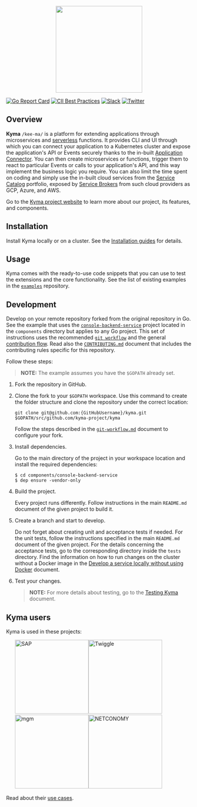 <p align="center">
 <img src="https://raw.githubusercontent.com/kyma-project/kyma/master/logo.png" width="235">
</p>

[![Go Report Card](https://goreportcard.com/badge/github.com/kyma-project/kyma)](https://goreportcard.com/report/github.com/kyma-project/kyma)
[![CII Best Practices](https://bestpractices.coreinfrastructure.org/projects/2168/badge)](https://bestpractices.coreinfrastructure.org/projects/2168)
[![Slack](https://img.shields.io/badge/slack-@kyma--community-yellow.svg)](http://slack.kyma-project.io)
[![Twitter](https://img.shields.io/badge/twitter-@kymaproject-blue.svg)](https://twitter.com/kymaproject)

## Overview

**Kyma** `/kee-ma/` is a platform for extending applications through microservices and [serverless](https://kyma-project.io/docs/components/serverless/) functions. It provides CLI and UI through which you can connect your application to a Kubernetes cluster and expose the application's API or Events securely thanks to the in-built [Application Connector](https://kyma-project.io/docs/components/application-connector/#overview-overview). You can then create microservices or functions, trigger them to react to particular Events or calls to your application's API, and this way implement the business logic you require. You can also limit the time spent on coding and simply use the in-built cloud services from the [Service Catalog](https://kyma-project.io/docs/components/service-catalog/) portfolio, exposed by [Service Brokers](https://kyma-project.io/docs/components/service-catalog/#service-brokers-service-brokers) from such cloud providers as GCP, Azure, and AWS.

Go to the [Kyma project website](https://kyma-project.io/) to learn more about our project, its features, and components.

## Installation

Install Kyma locally or on a cluster. See the [Installation guides](https://kyma-project.io/docs/root/kyma#installation-installation) for details.

## Usage

Kyma comes with the ready-to-use code snippets that you can use to test the extensions and the core functionality. See the list of existing examples in the [`examples`](https://github.com/kyma-project/examples) repository.

## Development

Develop on your remote repository forked from the original repository in Go.
See the example that uses the [`console-backend-service`](components/console-backend-service) project located in the `components` directory but applies to any Go project. This set of instructions uses the recommended [`git workflow`](https://github.com/kyma-project/community/blob/master/contributing/03-git-workflow.md) and the general [contribution flow](https://github.com/kyma-project/community/blob/master/contributing/02-contributing.md#contribute-code-or-content). Read also the [`CONTRIBUTING.md`](CONTRIBUTING.md) document that includes the contributing rules specific for this repository.

Follow these steps:

> **NOTE:** The example assumes you have the `$GOPATH` already set.

1. Fork the repository in GitHub.

2. Clone the fork to your `$GOPATH` workspace. Use this command to create the folder structure and clone the repository under the correct location:

    ```
    git clone git@github.com:{GitHubUsername}/kyma.git $GOPATH/src/github.com/kyma-project/kyma
    ```

    Follow the steps described in the [`git-workflow.md`](https://github.com/kyma-project/community/blob/master/contributing/03-git-workflow.md#steps) document to configure your fork.

3. Install dependencies.

    Go to the main directory of the project in your workspace location and install the required dependencies:

    ```
    $ cd components/console-backend-service
    $ dep ensure -vendor-only
    ```

4. Build the project.

    Every project runs differently. Follow instructions in the main `README.md` document of the given project to build it.

5. Create a branch and start to develop.

    Do not forget about creating unit and acceptance tests if needed. For the unit tests, follow the instructions specified in the main `README.md` document of the given project. For the details concerning the acceptance tests, go to the corresponding directory inside the `tests` directory.
    Find the information on how to run changes on the cluster without a Docker image in the [Develop a service locally without using Docker](https://kyma-project.io/docs/root/kyma#tutorials-develop-a-service-locally-without-using-docker) document.

6. Test your changes.

    >**NOTE:** For more details about testing, go to the [Testing Kyma](https://kyma-project.io/docs/root/kyma#details-testing-kyma) document.


## Kyma users

Kyma is used in these projects:

<ul style="list-style-type: none; display: flex; flex-wrap: wrap;">
  <li>
    <a href="https://www.sap.com/index.html" target="_blank">
      <img src="https://upload.wikimedia.org/wikipedia/commons/5/59/SAP_2011_logo.svg" alt="SAP" style="width: 200px;"/>
    </a>
  </li>
  <li>
    <a href="https://twiggle.com/" target="_blank">
      <img src="https://TODO.svg" alt="Twiggle" style="width: 200px;"/>
    </a>
  </li>
  <li>
    <a href="https://www.mgm-tp.com/en/" target="_blank">
      <img src="https://TODO.svg" alt="mgm" style="width: 200px;"/>
    </a>
  </li>
  <li>
    <a href="https://www.netconomy.net/" target="_blank">
      <img src="https://TODO.svg" alt="NETCONOMY" style="width: 200px;"/>
    </a>
</ul>

Read about their [use cases](https://kyma-project.io/#used-by).
